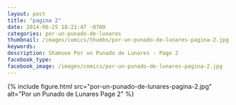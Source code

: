 ```yaml
---
layout: post
title: "pagina 2"
date: 2014-06-25 18:21:47 -0700
categories: por-un-punado-de-lunares
thumbnail: /images/comics/thumbs/por-un-punado-de-lunares-pagina-2.jpg
keywords: 
description: Shamsee Por un Punado de Lunares - Page 2
facebook_type: 
facebook_image: /images/comics/por-un-punado-de-lunares-pagina-2.jpg
---
```


{% include figure.html src="por-un-punado-de-lunares-pagina-2.jpg" alt="Por un Punado de Lunares Page 2" %}